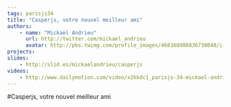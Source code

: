```yaml
---
tags: parisjs34
title: "Casperjs, votre nouvel meilleur ami"
authors:
    - name: "Mickael Andrieu"
      url: http://twitter.com/mickael_andrieu
      avatar: http://pbs.twimg.com/profile_images/468168986836738048/i-3-qrK5_bigger.jpeg
projects:
slides:
    - http://slid.es/mickaelandrieu/casperjs
videos:
    - http://www.dailymotion.com/video/x2kkdc1_parisjs-34-mickael-andrieu-casperjs-votre-nouvel-meilleur-ami_webcam
---
```

#Casperjs, votre nouvel meilleur ami

